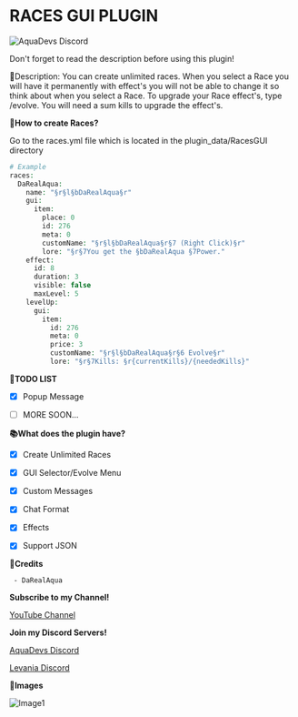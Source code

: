  # RACES GUI PLUGIN

<img src="https://discordapp.com/api/guilds/646732504744853518/widget.png?style=shield" alt="AquaDevs Discord"/>

 Don't forget to read the description before using this plugin! 

 📜Description: You can create unlimited races. When you select a Race you will have it permanently with effect's you will not be able to change it so think about when you select a Race. To upgrade your Race effect's, type /evolve. You will need a sum kills to upgrade the effect's.

 **📖How to create Races?**

 Go to the races.yml file which is located in the plugin_data/RacesGUI directory

```php
# Example
races:
  DaRealAqua:
    name: "§r§l§bDaRealAqua§r"
    gui:
      item:
        place: 0
        id: 276
        meta: 0
        customName: "§r§l§bDaRealAqua§r§7 (Right Click)§r"
        lore: "§r§7You get the §bDaRealAqua §7Power."
    effect:
      id: 8
      duration: 3
      visible: false
      maxLevel: 5
    levelUp:
      gui:
        item:
          id: 276
          meta: 0
          price: 3
          customName: "§r§l§bDaRealAqua§r§6 Evolve§r"
          lore: "§r§7Kills: §r{currentKills}/{neededKills}"
```


 **📝TODO LIST**
 - [x] Popup Message
 - [ ] MORE SOON...


 **📚What does the plugin have?**
 - [x] Create Unlimited Races
 - [x] GUI Selector/Evolve Menu
 - [x] Custom Messages
 - [x] Chat Format
 - [x] Effects
 - [x] Support JSON



 **👥Credits**
```
 - DaRealAqua
```

 **Subscribe to my Channel!**

 [YouTube Channel](https://youtube.com/c/AlexItz16%E3%83%84Nspe)


 **Join my Discord Servers!**

 [AquaDevs Discord](https://discord.gg/5pxFZHmsC7)

 [Levania Discord](https://discord.gg/Axa33MgXJ9)


 **📸Images**

 ![Image1](https://cdn.discordapp.com/attachments/508242454173057025/854745103908995082/image0.png)
